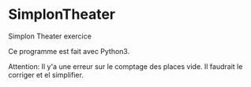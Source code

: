 # SimplonTheater
Simplon Theater exercice


Ce programme est fait avec Python3.

Attention: Il y'a une erreur sur le comptage des places vide. Il faudrait le corriger et el simplifier.
